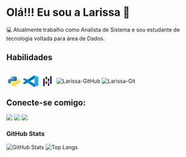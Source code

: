 # Olá!!! Eu sou a Larissa 👩

💻 Atualmente trabalho como Analista de Sistema e sou estudante de tecnologia voltada para área de Dados.

<h2>Habilidades</h2>

<div style="display: inline_block"><br>
  <img align="center" alt="Larissa-Python" height="30" width="40" src="https://raw.githubusercontent.com/devicons/devicon/master/icons/python/python-original.svg">
  <img align="center" alt="Larissa-VsCode" height="30" width="40" src="https://raw.githubusercontent.com/devicons/devicon/master/icons/vscode/vscode-original.svg">
  <img align="center" alt="Larissa-Pandas" height="30" width="40" src="https://raw.githubusercontent.com/devicons/devicon/master/icons/pandas/pandas-original.svg">
  <img align="center" alt="Larissa-GitHub" height="30" width="40" 
src="https://cdn.jsdelivr.net/gh/devicons/devicon/icons/github/github-original.svg" />
  <img align="center" alt="Larissa-Git" height="30" width="40"    
src="https://cdn.jsdelivr.net/gh/devicons/devicon/icons/git/git-original.svg" />
          
          

<h2>Conecte-se comigo: </h2>
<div> 
  <a href="https://instagram.com/lalaqueirozr" target="_blank"><img src="https://img.shields.io/badge/-Instagram-%23E4405F?style=for-the-badge&logo=instagram&logoColor=white" target="_blank"></a>
  <a href = "mailto:larissaqr24@gmail.com"><img src="https://img.shields.io/badge/-Gmail-%23333?style=for-the-badge&logo=gmail&logoColor=white" target="_blank"></a>
  <a href="https://www.linkedin.com/in/larissaqr24/" target="_blank"><img src="https://img.shields.io/badge/-LinkedIn-%230077B5?style=for-the-badge&logo=linkedin&logoColor=white" target="_blank"></a> 

### GitHub Stats
![GitHub Stats](https://github-readme-stats.vercel.app/api?username=larissaqr24&theme=transparent&bg_color=000&border_color=30A3DC&show_icons=true&icon_color=30A3DC&title_color=E94D5F&text_color=FFF)
![Top Langs](https://github-readme-stats-git-masterrstaa-rickstaa.vercel.app/api/top-langs/?username=larissaqr24&layout=compact&bg_color=000&border_color=30A3DC&title_color=E94D5F&text_color=FFF)
